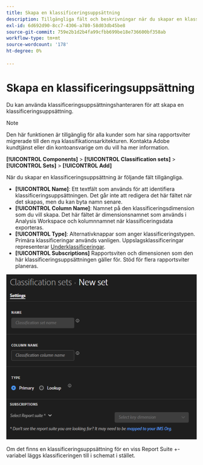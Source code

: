 ```yaml
---
title: Skapa en klassificeringsuppsättning
description: Tillgängliga fält och beskrivningar när du skapar en klassificeringsuppsättning.
exl-id: 6d692d90-8cc7-4306-a780-58d03db45be8
source-git-commit: 759e2b1d2b4fa99cfbb699be18e736600bf358ab
workflow-type: tm+mt
source-wordcount: '178'
ht-degree: 0%

---
```


# Skapa en klassificeringsuppsättning

Du kan använda klassificeringsuppsättningshanteraren för att skapa en klassificeringsuppsättning.

>[!NOTE]
>
>Den här funktionen är tillgänglig för alla kunder som har sina rapportsviter migrerade till den nya klassifikationsarkitekturen. Kontakta Adobe kundtjänst eller din kontoansvarige om du vill ha mer information.

**[!UICONTROL Components]** > **[!UICONTROL Classification sets]** > **[!UICONTROL Sets]** > **[!UICONTROL Add]**

När du skapar en klassificeringsuppsättning är följande fält tillgängliga.

* **[!UICONTROL Name]**: Ett textfält som används för att identifiera klassificeringsuppsättningen. Det går inte att redigera det här fältet när det skapas, men du kan byta namn senare.
* **[!UICONTROL Column Name]**: Namnet på den klassificeringsdimension som du vill skapa. Det här fältet är dimensionsnamnet som används i Analysis Workspace och kolumnnamnet när klassificeringsdata exporteras.
* **[!UICONTROL Type]**: Alternativknappar som anger klassificeringstypen. Primära klassificeringar används vanligen. Uppslagsklassificeringar representerar [Underklassificeringar](../c-sub-classifications.md).
* **[!UICONTROL Subscriptions]** Rapportsviten och dimensionen som den här klassificeringsuppsättningen gäller för. Stöd för flera rapportsviter planeras.

![Skapa en klassificeringsuppsättning](../assets/classification-set-create.png)

Om det finns en klassificeringsuppsättning för en viss Report Suite +-variabel läggs klassificeringen till i schemat i stället.
